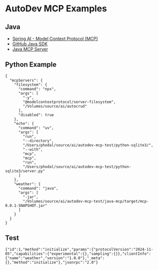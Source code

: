 # AutoDev MCP Examples

## Java


- [Spring AI - Model Context Protocol (MCP)](https://docs.spring.io/spring-ai/reference/api/mcp/mcp-overview.html)
- [GitHub Java SDK](https://github.com/modelcontextprotocol/java-sdk)
- [Java MCP Server](https://modelcontextprotocol.io/sdk/java/mcp-server)


## Python Example

```
{
  "mcpServers": {
    "filesystem": {
      "command": "npx",
      "args": [
        "-y",
        "@modelcontextprotocol/server-filesystem",
        "/Volumes/source/ai/autocrud"
      ],
      "disabled": true
    },
    "echo": {
      "command": "uv",
      "args": [
        "run",
        "--directory",
        "/Users/phodal/source/ai/autodev-mcp-test/python-sqlite3/",
        "--with",
        "mcp",
        "mcp",
        "run",
        "/Users/phodal/source/ai/autodev-mcp-test/python-sqlite3/server.py"
      ]
    },
    "weather": {
      "command": "java",
      "args": [
        "-jar",
        "/Volumes/source/ai/autodev-mcp-test/java-mcp/target/mcp-0.0.1-SNAPSHOT.jar"
      ]
    }
  }
}
```

## Test

```
{"id":1,"method":"initialize","params":{"protocolVersion":"2024-11-05","capabilities":{"experimental":{},"sampling":{}},"clientInfo":{"name":"weather","version":"1.0.0"},"_meta":{},"method":"initialize"},"jsonrpc":"2.0"}
```